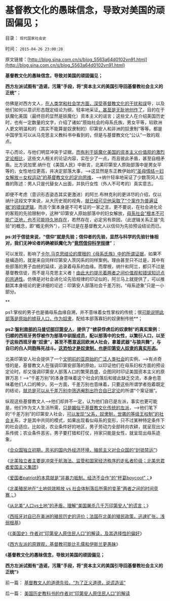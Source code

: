 # 基督教文化的愚昧信念，导致对美国的顽固偏见；

目录： `现代国家社会史` 

时间： `2015-04-26 23:00:28` 

原文链接：[http://blog.sina.com.cn/s/blog_5563a64d0102vn91.html](http://blog.sina.com.cn/s/blog_5563a64d0102vn91.html)

**基督教文化的愚昧信念，导致对美国的顽固偏见；**

**西方左派试图有“造谣，污蔑”手段，将“资本主义的美国引导回基督教社会主义的正统”**；

仿佛是对西方文人，[在人类学和社会学方面，深受基督教文化的干扰和误](../../../2013/5/15/为什么毛棍能冒充基督徒，能挑动基督教围剿个人主义？.md)导，以及他们如何以意识形态既定结论为纲，轻率地采证[，甚至是无耻地创作了](../../../2010/10/10/“创造性伪证”哲学诡辩艺术.md)，目的在于妖魔化美国（最终目的显然是妖魔化）资本主义的谣言；这些文人在介绍美国历史时，也有一定数量的文字，介绍了诸如“原始社会的母系氏族，男女平等，较欧洲人更文明温和的（其实不能算是奴隶制的）印第安人和非洲的奴隶制”等等。都是中国学生可以从马克思主义教科书中看到的，但是与基督教文化“公认”一致的观点。

平心而论，与他们明显冲突于证据，[而有利于妖魔化美国的资本主义价值观的激烈定论相比](../../../2014/5/22/忽悠了左棍的百度与谷歌的区别，妖魔化美国和扣帽子的自由.md)，这些文人相关的论证内容，实在少了一点，而且彼此矛盾，甚至自相矛盾。比方说加里.纳什在《美国人民》中断言，北美印第安人原始部落中是男女平等的，女性地位更高，并决定部落大事，——>这显然是东正教伊始的[“圣母情结＝妇女解放＝女权运动”的基督教文化的定向思维](../../../2012/3/31/拜占庭的女权运动，妇女解放和圣母摄政王.md)，——>纳什轻率地采证了少数茨冈人后裔的陈述：男人只是代替女人出面，并执行女性（外人不可考的）真实意志。

即便不考虑（意识形态姿态其实更激进）的阿兰.布林克利的更详尽的介绍，仅以纳什这段文字来说，从大历史观的视角，[就已经可见他采取了“个案作为普遍证据”的错误逻辑](../../../2010/3/16/个案不具备历史实证意义.md)，而且个案本身是不可考证的一家之言。更不要说，在社会进化论的客观的先验限制中，这种“印第安人原始部落中的妇女解放，[母系社会”根本不可能广泛地，也不可能持久地存在](../../../2010/1/19/文明之初就是百万年向个体私有制进化的历史.md)，若然存在，必定另有原因，（此逻辑关系正是“先验”的概念，即“概无例外”），只不过是在基督教文人以信仰为先验预设结论而已。

**ps:对于信徒来说，“信仰”就是先验；信仰者的先验，显然与科学的先验针锋相对，我们无神论者的确被妖魔化为“[竟然信仰科学规律](../../../2009/6/19/科学认知是唯心信仰和唯物主义共存条件.md)”**；

可以发现，影响了[卡尔.马克思结论的摩根的《母系氏族》中的所谓证据](../../../2009/4/27/从母系氏族观点看社会发展史缺乏科学根据.md)，如果不是编造的，就是来自同样印第安人茨冈系的同样案例。理由甚至只不过是，其中有些部落的男子血统的延续，追录着母系的血缘。而摩根，纳什和阿兰，都只不过是基督教信徒，而不是马克思主义者！[由此大约提示着两者之间价值观和错误知识点的共通性](../../../2011/9/16/为什么基督教和马克思主义都攻击科学进化论？.md)。仿佛是对社会进化论先验规律的印证似的，阿兰马上就提供了，可以推翻其本身结论的更详细的论述：印第安人部落社会千差万别，“母系迹象”只是一小部分。

**

ps1:掌权的男子也是循母系血缘自溯，并不意味着女性掌权的传统；很[可能说明此部落是原始的掳获人口，作为奴隶](../../../2011/8/22/蛮族是奴隶社会伴生物；蛮族是集体奴隶.md)，配给本部落寡妇的奴隶制传统**；

**ps2:[智利南部的马普切部印第安人](../../../2014/12/29/西班牙征服和统治南美洲过程中的天主教传教士.md)，提供了“掳获俘虏后的奴隶制”的真实案例：归顺的西班牙男俘被作为部落中驯服成员，配以部落中的女性，以繁衍人口，以至于这些西班牙裔“奴隶”，甚至不愿意返回欧洲人社会，拿着武器“与狼共舞”，与自已的白人同胞殊死战斗。[这恐怕才是奴隶制，也是印第安人奴隶的真实形态](../../../2014/9/13/奴隶制定律，永远是“先有甘愿做奴隶的贱人”才有奴隶制.md)。**

北美印第安人社会提供了一个[文明前的亚原始的广泛人类社会](../../../2011/8/16/五月花号登陆点的印第安社会很原始.md)的实例，——>有点奇怪的是，基督教文人在强调印第安部落的原始，以印证他们在母系妇权方面的预设定论时，却又强调印第安人部落人口的繁荣昌盛，企图同时印证美国资本主义的原罪万恶！——>“千差万别”的本身意味着这个社会的落后和彼此缺乏交流，本身也意味着他们人口的稀少。另一方面，千差万别也意味着，只要这些所谓学者抱着既定的结论，[就总是可以从千差万别中筛选阉割出符合自已定论](../../../2011/5/28/直觉！不确定性定律下的专制与民主.md)的所谓“个案证据”。

纵观这些基督教文人——>他们却并不一定，认为他们自已是左派，事实也更可能是，他们作为文人生活所需，[只是媚俗于基督教文化传统的左派](../../../2009/6/30/博客媚俗丧失独立观点就没有价值了.md)，——>他们笔下的“千差万别”的印第安人社会，[可以发现“父系，奴隶制，世袭的等级王权制”的社会关](../../../2011/7/22/奴隶制是生存环境恶劣的求生机制.md)系，才是其中共同的模式，如果出现看似母系的变形，只不过某种特定条件下的社会适应。比如说，农业条件好的地区，男子劳动力全部转向农耕，就呈现出父系传统；农业条件恶劣，男子要打猎和打仗，持家只能是女性，就呈现出母系迹象。

《[合众国独立初期，恶劣的国内外经济环境，殖民主义对合众国的“封锁禁运”](../../../2015/4/18/合众国初期的恶劣处境，殖民主义对美国的封锁禁运.md)》

《[北美独立者主要是冲突于航海法、监管和国家经济秩序的走私者阶级；北美忠君者爱国主义集团](../../../2015/4/19/北美殖民地的经济结构，独立者和爱国者的经济成分；.md)》

《[爱国者patriot的本意就是“非暴力抵制，经济不合作”的“杯葛boycoot”；](../../../2015/4/20/北美如何从英国的忠实臣民，步步走向独立和战争.md)》

《[北美殖民地在“土地低效粗放
vs 社会体制落后所需的变革”两者之间的时间竞赛；](../../../2015/4/21/北美殖民地及美国早期经济制度落后，导致“土地刚需”的领土扩张.md)》

《[从北美“人口vs土地”的矛盾，理解“美国屠杀几千万印第安人”的谎言；](../../../2015/4/22/从北美“人口vs土地”矛盾，理解“美国屠杀几千万印第安人”的谎言；.md)》

《[西班牙对自已在美洲的殖民历史的评价；法国在北美的殖民政策，迅速扩张，浅弱根基](../../../2015/4/23/天主教反思殖民主义的批评和自我批评.md)》

《[《美国史》作者对“印第安人原住民人口”的解读，及其选择性的偏好](../../../2015/4/24/美国历史教科书的作者对“印第安人原住民人口”的解读.md)》

《[西方左派的原罪观，基督教可能比孔儒和伊斯兰更愚昧](../../../2015/4/25/西方左派的原罪观，基督教可能比孔儒和伊斯兰更愚昧；.md)》

《**基督教文化的愚昧信念，导致对美国的顽固偏见；**

**西方左派试图有“造谣，污蔑”手段，将“资本主义的美国引导回基督教社会主义的正统”**》

前一篇： [基督教文人的道德先验，“为了正义道德，说谎造谣”](../../../2015/4/28/基督教文人的道德先验，“为了正义道德，说谎造谣”.md)

后一篇： [美国历史教科书的作者对“印第安人原住民人口”的解读](../../../2015/4/24/美国历史教科书的作者对“印第安人原住民人口”的解读.md)

